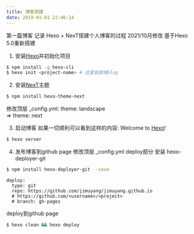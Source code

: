 ```yaml
---
title: 博客搭建
date: 2019-01-01 22:46:14
---
```


第一篇博客 记录 Hexo + NexT搭建个人博客的过程
2021/10月修改 基于Hexo 5.0重新搭建

1. 安装[Hexo](https://hexo.io/)并初始化项目
``` bash
$ npm install -g hexo-cli
$ hexo init <project-name> # 这里我使用blog
```

2. 安装[NexT](http://theme-next.iissnan.com)主题
``` bash
$ npm install hexo-theme-next
```
修改顶层 _config.yml:
theme: landscape  
=> theme: next

3. 启动博客 如果一切顺利可以看到这样的内容: Welcome to [Hexo](https://hexo.io/)!
``` bash
$ hexo server
```

4. 发布博客到github page
修改顶层 _config.yml deploy部分
安装 hexo-deployer-git
```bash
$ npm install hexo-deployer-git --save
```
```
deploy:
  type: git
  repo: https://github.com/jimuyang/jimuyang.github.io
  # https://github.com/<username>/<project>
  # branch: gh-pages
```
deploy到github page
```bash
$ hexo clean && hexo deploy
```
